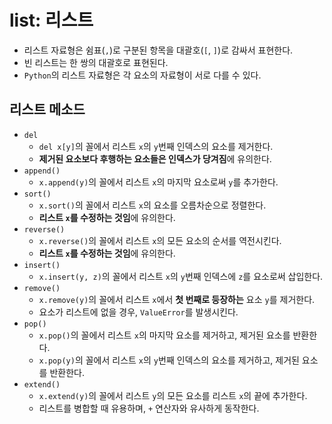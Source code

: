 # list: 리스트

- 리스트 자료형은 쉼표(`,`)로 구분된 항목을 대괄호(`[`, `]`)로 감싸서 표현한다.
- 빈 리스트는 한 쌍의 대괄호로 표현된다.
- `Python`의 리스트 자료형은 각 요소의 자료형이 서로 다를 수 있다.

## 리스트 메소드

- `del`
  - `del x[y]`의 꼴에서 리스트 `x`의 `y`번째 인덱스의 요소를 제거한다.
  - **제거된 요소보다 후행하는 요소들은 인덱스가 당겨짐**에 유의한다.
- `append()`
  - `x.append(y)`의 꼴에서 리스트 `x`의 마지막 요소로써 `y`를 추가한다.
- `sort()`
  - `x.sort()`의 꼴에서 리스트 `x`의 요소를 오름차순으로 정렬한다.
  - **리스트 `x`를 수정하는 것임**에 유의한다.
- `reverse()`
  - `x.reverse()`의 꼴에서 리스트 `x`의 모든 요소의 순서를 역전시킨다.
  - **리스트 `x`를 수정하는 것임**에 유의한다.
- `insert()`
  - `x.insert(y, z)`의 꼴에서 리스트 `x`의 `y`번째 인덱스에 `z`를 요소로써 삽입한다.
- `remove()`
  - `x.remove(y)`의 꼴에서 리스트 `x`에서 **첫 번째로 등장하는** 요소 `y`를 제거한다.
  - 요소가 리스트에 없을 경우, `ValueError`를 발생시킨다.
- `pop()`
  - `x.pop()`의 꼴에서 리스트 `x`의 마지막 요소를 제거하고, 제거된 요소를 반환한다.
  - `x.pop(y)`의 꼴에서 리스트 `x`의 `y`번째 인덱스의 요소를 제거하고, 제거된 요소를 반환한다.
- `extend()`
  - `x.extend(y)`의 꼴에서 리스트 `y`의 모든 요소를 리스트 `x`의 끝에 추가한다.
  - 리스트를 병합할 때 유용하며, `+` 연산자와 유사하게 동작한다.
